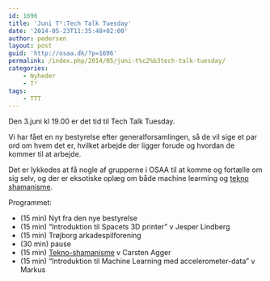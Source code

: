 ```yaml
---
id: 1696
title: 'Juni T³:Tech Talk Tuesday'
date: '2014-05-23T11:35:48+02:00'
author: pedersen
layout: post
guid: 'http://osaa.dk/?p=1696'
permalink: /index.php/2014/05/juni-t%c2%b3tech-talk-tuesday/
categories:
    - Nyheder
    - T³
tags:
    - TTT
---
```


Den 3.juni kl 19.00 er det tid til Tech Talk Tuesday.

Vi har fået en ny bestyrelse efter generalforsamlingen, så de vil sige et par ord om hvem det er, hvilket arbejde der ligger forude og hvordan de kommer til at arbejde.

Det er lykkedes at få nogle af grupperne i OSAA til at komme og fortælle om sig selv, og der er eksotiske oplæg om både machine learming og [tekno shamanisme](http://www.modspil.dk/itpolitik/hvad_er_teknoshamanisme_.html).

Programmet:

- (15 min) Nyt fra den nye bestyrelse
- (15 min) “Introduktion til Spacets 3D printer” v Jesper Lindberg
- (15 min) Trøjborg arkadespilforening
- (30 min) pause
- (15 min) [Tekno-shamanisme](http://www.modspil.dk/itpolitik/hvad_er_teknoshamanisme_.html) v Carsten Agger
- (15 min) “Introduktion til Machine Learning med accelerometer-data” v Markus